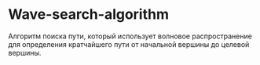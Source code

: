 # Wave-search-algorithm
Алгоритм поиска пути, который использует волновое распространение для определения кратчайшего пути от начальной вершины до целевой вершины.
